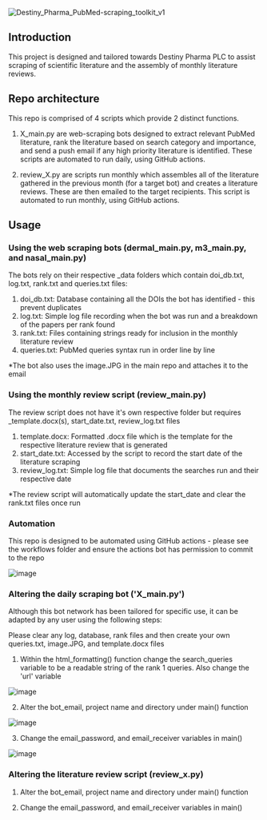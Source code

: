 ![Destiny_Pharma_PubMed-scraping_toolkit_v1](https://github.com/CPalmer3200/Destiny_Scraping_Tools/assets/145576128/426c2d25-6702-4737-b7e6-6086801ffb29)

## Introduction
This project is designed and tailored towards Destiny Pharma PLC to assist scraping of scientific literature and the assembly of monthly literature reviews.

## Repo architecture
This repo is comprised of 4 scripts which provide 2 distinct functions. 
1. X_main.py are web-scraping bots designed to extract relevant PubMed literature, rank the literature based on search category and importance, and send a push email if any high priority literature is identified. These scripts are automated to run daily, using GitHub actions.

2. review_X.py are scripts run monthly which assembles all of the literature gathered in the previous month (for a target bot) and creates a literature reviews. These are then emailed to the target recipients. This script is automated to run monthly, using GitHub actions.

## Usage

### Using the web scraping bots (dermal_main.py, m3_main.py, and nasal_main.py)
The bots rely on their respective _data folders which contain doi_db.txt, log.txt, rank.txt and queries.txt files:
1. doi_db.txt: Database containing all the DOIs the bot has identified - this prevent duplicates
2. log.txt: Simple log file recording when the bot was run and a breakdown of the papers per rank found
3. rank.txt: Files containing strings ready for inclusion in the monthly literature review
4. queries.txt: PubMed queries syntax run in order line by line

*The bot also uses the image.JPG in the main repo and attaches it to the email

### Using the monthly review script (review_main.py)
The review script does not have it's own respective folder but requires _template.docx(s), start_date.txt, review_log.txt files
1. template.docx: Formatted .docx file which is the template for the respective literature review that is generated
2. start_date.txt: Accessed by the script to record the start date of the literature scraping
3. review_log.txt: Simple log file that documents the searches run and their respective date

*The review script will automatically update the start_date and clear the rank.txt files once run

### Automation
This repo is designed to be automated using GitHub actions - please see the workflows folder and ensure the actions bot has permission to commit to the repo

![image](https://github.com/CPalmer3200/Destiny_Scraping_Tools/assets/145576128/fe8d34bf-6401-4e91-bbc8-8e296277e229)

### Altering the daily scraping bot ('X_main.py')
Although this bot network has been tailored for specific use, it can be adapted by any user using the following steps:

Please clear any log, database, rank files and then create your own queries.txt, image.JPG, and template.docx files

1. Within the html_formatting() function change the search_queries variable to be a readable string of the rank 1 queries. Also change the 'url' variable

![image](https://github.com/CPalmer3200/Destiny_Scraping_Tools/assets/145576128/54d5fa1f-8f60-41f6-b204-fb7c235cec70)

2. Alter the bot_email, project name and directory under main() function

![image](https://github.com/CPalmer3200/Destiny_Scraping_Tools/assets/145576128/50c2c380-51f4-4ae4-8d34-ccfc6ba16953)

3. Change the email_password, and email_receiver variables in main()

![image](https://github.com/CPalmer3200/Destiny_Scraping_Tools/assets/145576128/3995d000-2464-4846-ae31-c399c928103d)


### Altering the literature review script (review_x.py)

1. Alter the bot_email, project name and directory under main() function

2. Change the email_password, and email_receiver variables in main()



